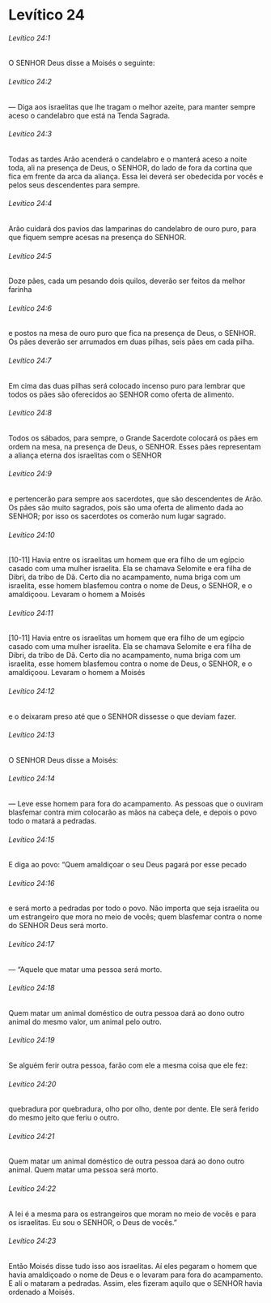 # Levítico 24

###### Levítico 24:1

O SENHOR Deus disse a Moisés o seguinte:

###### Levítico 24:2

— Diga aos israelitas que lhe tragam o melhor azeite, para manter sempre aceso o candelabro que está na Tenda Sagrada.

###### Levítico 24:3

Todas as tardes Arão acenderá o candelabro e o manterá aceso a noite toda, ali na presença de Deus, o SENHOR, do lado de fora da cortina que fica em frente da arca da aliança. Essa lei deverá ser obedecida por vocês e pelos seus descendentes para sempre.

###### Levítico 24:4

Arão cuidará dos pavios das lamparinas do candelabro de ouro puro, para que fiquem sempre acesas na presença do SENHOR.

###### Levítico 24:5

Doze pães, cada um pesando dois quilos, deverão ser feitos da melhor farinha

###### Levítico 24:6

e postos na mesa de ouro puro que fica na presença de Deus, o SENHOR. Os pães deverão ser arrumados em duas pilhas, seis pães em cada pilha.

###### Levítico 24:7

Em cima das duas pilhas será colocado incenso puro para lembrar que todos os pães são oferecidos ao SENHOR como oferta de alimento.

###### Levítico 24:8

Todos os sábados, para sempre, o Grande Sacerdote colocará os pães em ordem na mesa, na presença de Deus, o SENHOR. Esses pães representam a aliança eterna dos israelitas com o SENHOR

###### Levítico 24:9

e pertencerão para sempre aos sacerdotes, que são descendentes de Arão. Os pães são muito sagrados, pois são uma oferta de alimento dada ao SENHOR; por isso os sacerdotes os comerão num lugar sagrado.

###### Levítico 24:10

[10-11] Havia entre os israelitas um homem que era filho de um egípcio casado com uma mulher israelita. Ela se chamava Selomite e era filha de Dibri, da tribo de Dã. Certo dia no acampamento, numa briga com um israelita, esse homem blasfemou contra o nome de Deus, o SENHOR, e o amaldiçoou. Levaram o homem a Moisés

###### Levítico 24:11

[10-11] Havia entre os israelitas um homem que era filho de um egípcio casado com uma mulher israelita. Ela se chamava Selomite e era filha de Dibri, da tribo de Dã. Certo dia no acampamento, numa briga com um israelita, esse homem blasfemou contra o nome de Deus, o SENHOR, e o amaldiçoou. Levaram o homem a Moisés

###### Levítico 24:12

e o deixaram preso até que o SENHOR dissesse o que deviam fazer.

###### Levítico 24:13

O SENHOR Deus disse a Moisés:

###### Levítico 24:14

— Leve esse homem para fora do acampamento. As pessoas que o ouviram blasfemar contra mim colocarão as mãos na cabeça dele, e depois o povo todo o matará a pedradas.

###### Levítico 24:15

E diga ao povo: “Quem amaldiçoar o seu Deus pagará por esse pecado

###### Levítico 24:16

e será morto a pedradas por todo o povo. Não importa que seja israelita ou um estrangeiro que mora no meio de vocês; quem blasfemar contra o nome do SENHOR Deus será morto.

###### Levítico 24:17

— “Aquele que matar uma pessoa será morto.

###### Levítico 24:18

Quem matar um animal doméstico de outra pessoa dará ao dono outro animal do mesmo valor, um animal pelo outro.

###### Levítico 24:19

Se alguém ferir outra pessoa, farão com ele a mesma coisa que ele fez:

###### Levítico 24:20

quebradura por quebradura, olho por olho, dente por dente. Ele será ferido do mesmo jeito que feriu o outro.

###### Levítico 24:21

Quem matar um animal doméstico de outra pessoa dará ao dono outro animal. Quem matar uma pessoa será morto.

###### Levítico 24:22

A lei é a mesma para os estrangeiros que moram no meio de vocês e para os israelitas. Eu sou o SENHOR, o Deus de vocês.”

###### Levítico 24:23

Então Moisés disse tudo isso aos israelitas. Aí eles pegaram o homem que havia amaldiçoado o nome de Deus e o levaram para fora do acampamento. E ali o mataram a pedradas. Assim, eles fizeram aquilo que o SENHOR havia ordenado a Moisés.


